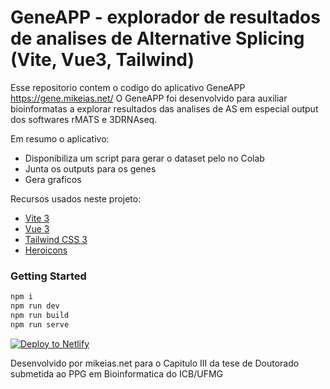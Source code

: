 # GeneAPP - explorador de resultados de analises de Alternative Splicing (Vite, Vue3, Tailwind)

Esse repositorio contem o codigo do aplicativo GeneAPP https://gene.mikeias.net/
O GeneAPP foi desenvolvido para auxiliar bioinformatas a explorar resultados das analises de AS
em especial output dos softwares rMATS e 3DRNAseq.

Em resumo o aplicativo:
- Disponibiliza um script para gerar o dataset pelo no Colab
- Junta os outputs para os genes
- Gera graficos

Recursos usados neste projeto:

- [Vite 3](https://vitejs.dev/guide/)
- [Vue 3](https://vuejs.org/guide/introduction.html)
- [Tailwind CSS 3](https://tailwindcss.com/docs/configuration)
- [Heroicons](https://github.com/tailwindlabs/heroicons#vue)

### Getting Started

```sh
npm i
npm run dev
npm run build
npm run serve
```

[![Deploy to Netlify](https://www.netlify.com/img/deploy/button.svg)](https://app.netlify.com/start/deploy?repository=https://github.com/web2033/vite-vue3-tailwind-starter)

Desenvolvido por mikeias.net 
para o Capitulo III da tese de Doutorado 
submetida ao PPG em Bioinformatica do ICB/UFMG 